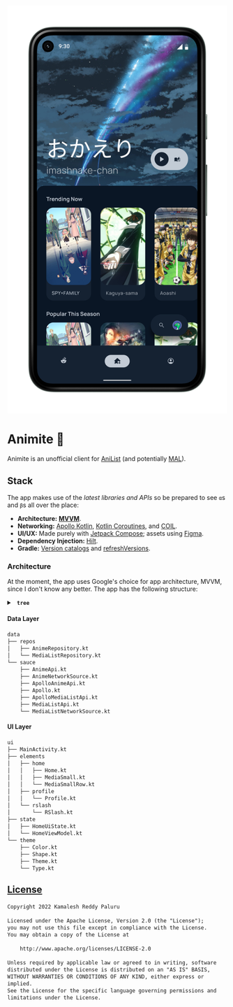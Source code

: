 ![Figma mock-up of the Home screen.](resources/Home_Pixel_5.png)

# Animite 🚧
Animite is an unofficial client for [AniList](https://anilist.co/) (and potentially [MAL](https://myanimelist.net/)).

## Stack
The app makes use of the *latest libraries and APIs* so be prepared to see `α`s and `β`s all over the place:
- **Architecture:** [**MVVM**](https://developer.android.com/topic/architecture).
- **Networking:** [Apollo Kotlin](https://github.com/apollographql/apollo-kotlin), [Kotlin Coroutines](https://github.com/Kotlin/kotlinx.coroutines), and [COIL](https://coil-kt.github.io/coil/).
- **UI/UX:** Made purely with [Jetpack Compose](https://developer.android.com/jetpack/compose); assets using [Figma](https://www.figma.com/).
- **Dependency Injection:** [Hilt](https://developer.android.com/training/dependency-injection/hilt-android).
- **Gradle:** [Version catalogs](https://docs.gradle.org/current/userguide/platforms.html) and [refreshVersions](https://github.com/jmfayard/refreshVersions).

### Architecture
At the moment, the app uses Google's choice for app architecture, MVVM, since I don't know any better. The app has the following structure:
<details>
    <summary> 
        <b> <code> tree </code> </b> 
    </summary>
    <p>
        <pre>
            <code>
                animite
                ├── AnimiteApplication.kt
                ├── data
                │   ├── repos
                │   │   ├── AnimeRepository.kt
                │   │   └── MediaListRepository.kt
                │   └── sauce
                │       ├── AnimeApi.kt
                │       ├── AnimeNetworkSource.kt
                │       ├── ApolloAnimeApi.kt
                │       ├── Apollo.kt
                │       ├── ApolloMediaListApi.kt
                │       ├── MediaListApi.kt
                │       └── MediaListNetworkSource.kt
                ├── dev
                │   ├── extensions
                │   └── internal
                │       ├── Constants.kt
                │       └── Path.kt
                ├── di
                │   └── NetworkModule.kt
                └── ui
                    ├── MainActivity.kt
                    ├── elements
                    │   ├── home
                    │   │   ├── Home.kt
                    │   │   ├── MediaSmall.kt
                    │   │   └── MediaSmallRow.kt
                    │   ├── profile
                    │   │   └── Profile.kt
                    │   └── rslash
                    │       └── RSlash.kt
                    ├── state
                    │   ├── HomeUiState.kt
                    │   └── HomeViewModel.kt
                    └── theme
                        ├── Color.kt
                        ├── Shape.kt
                        ├── Theme.kt
                        └── Type.kt
            </code>
        </pre>
    </p>
</details>

#### Data Layer
```
data
├── repos
│   ├── AnimeRepository.kt
│   └── MediaListRepository.kt
└── sauce
    ├── AnimeApi.kt
    ├── AnimeNetworkSource.kt
    ├── ApolloAnimeApi.kt
    ├── Apollo.kt
    ├── ApolloMediaListApi.kt
    ├── MediaListApi.kt
    └── MediaListNetworkSource.kt
```

#### UI Layer
```
ui
├── MainActivity.kt
├── elements
│   ├── home
│   │   ├── Home.kt
│   │   ├── MediaSmall.kt
│   │   └── MediaSmallRow.kt
│   ├── profile
│   │   └── Profile.kt
│   └── rslash
│       └── RSlash.kt
├── state
│   ├── HomeUiState.kt
│   └── HomeViewModel.kt
└── theme
    ├── Color.kt
    ├── Shape.kt
    ├── Theme.kt
    └── Type.kt
```

## [License](https://github.com/imashnake0/Animite/blob/15eaac4a80c1e6eef3a4d6c861cab05670fb174b/LICENSE.txt)
```
Copyright 2022 Kamalesh Reddy Paluru

Licensed under the Apache License, Version 2.0 (the "License");
you may not use this file except in compliance with the License.
You may obtain a copy of the License at

    http://www.apache.org/licenses/LICENSE-2.0

Unless required by applicable law or agreed to in writing, software
distributed under the License is distributed on an "AS IS" BASIS,
WITHOUT WARRANTIES OR CONDITIONS OF ANY KIND, either express or implied.
See the License for the specific language governing permissions and
limitations under the License.
```
